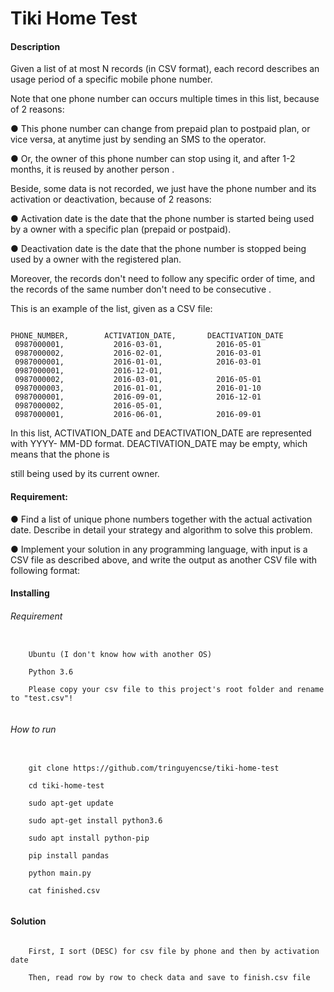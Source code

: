 # Tiki Home Test

#### Description

Given a list of at most N records (in CSV format), each record describes an usage period
of a specific mobile phone number.

Note that one phone number can occurs multiple times in this list, because of 2 reasons:

● This phone number can change from prepaid plan to postpaid plan, or vice versa,
at anytime just by sending an SMS to the operator.

● Or, the owner of this phone number can stop using it, and after 1-2 months, it is
reused by another person .

Beside, some data is not recorded, we just have the phone number and its activation or
deactivation, because of 2 reasons:

● Activation date is the date that the phone number is started being used by a owner
with a specific plan (prepaid or postpaid).

● Deactivation date is the date that the phone number is stopped being used by a
owner with the registered plan.

Moreover, the records don't need to follow any specific order of time, and the records of
the same number don't need to be consecutive .

This is an example of the list, given as a CSV file:

```csv

PHONE_NUMBER,        ACTIVATION_DATE,       DEACTIVATION_DATE 
 0987000001,           2016-03-01,            2016-05-01 
 0987000002,           2016-02-01,            2016-03-01 
 0987000001,           2016-01-01,            2016-03-01 
 0987000001,           2016-12-01, 
 0987000002,           2016-03-01,            2016-05-01 
 0987000003,           2016-01-01,            2016-01-10 
 0987000001,           2016-09-01,            2016-12-01 
 0987000002,           2016-05-01, 
 0987000001,           2016-06-01,            2016-09-01

```

In this list, ACTIVATION_DATE and DEACTIVATION_DATE are represented with YYYY-
MM-DD format. DEACTIVATION_DATE may be empty, which means that the phone is

still being used by its current owner.

#### Requirement:
● Find a list of unique phone numbers together with the actual activation date.
Describe in detail your strategy and algorithm to solve this problem.

● Implement your solution in any programming language, with input is a CSV file as
described above, and write the output as another CSV file with following format:

#### Installing

###### Requirement
```

    Ubuntu (I don't know how with another OS)
    
    Python 3.6
    
    Please copy your csv file to this project's root folder and rename to "test.csv"!
    
```
###### How to run
```

    git clone https://github.com/tringuyencse/tiki-home-test
    
    cd tiki-home-test

    sudo apt-get update
    
    sudo apt-get install python3.6
    
    sudo apt install python-pip
    
    pip install pandas
    
    python main.py
    
    cat finished.csv
    
```

#### Solution
```

    First, I sort (DESC) for csv file by phone and then by activation date 
    
    Then, read row by row to check data and save to finish.csv file 
    
```